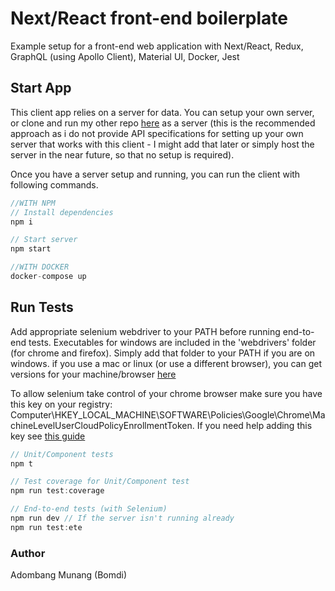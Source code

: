 # Next/React front-end boilerplate

Example setup for a front-end web application with Next/React, Redux, GraphQL (using Apollo Client), Material UI, Docker, Jest

## Start App

This client app relies on a server for data. You can setup your own server, or clone and run my other repo [here](https://github.com/BomdiZane/graphql-api-boilerplate.git) as a server (this is the recommended approach as i do not provide API specifications for setting up your own server that works with this client - I might add that later or simply host the server in the near future, so that no setup is required).

Once you have a server setup and running, you can run the client with following commands.

```javaScript
//WITH NPM
// Install dependencies
npm i

// Start server
npm start

//WITH DOCKER
docker-compose up
```

## Run Tests

Add appropriate selenium webdriver to your PATH before running end-to-end tests. Executables for windows are included in the 'webdrivers' folder (for chrome and firefox). Simply add that folder to your PATH if you are on windows. if you use a mac or linux (or use a different browser), you can get versions for your machine/browser [here](https://www.npmjs.com/package/selenium-webdriver)

To allow selenium take control of your chrome browser make sure you have this key on your registry: Computer\HKEY_LOCAL_MACHINE\SOFTWARE\Policies\Google\Chrome\MachineLevelUserCloudPolicyEnrollmentToken. If you need help adding this key see [this guide](https://github.com/SeleniumHQ/selenium/issues/5966#issuecomment-398200932)

```javaScript
// Unit/Component tests
npm t

// Test coverage for Unit/Component test
npm run test:coverage

// End-to-end tests (with Selenium)
npm run dev // If the server isn't running already
npm run test:ete
```

### Author

Adombang Munang (Bomdi)
